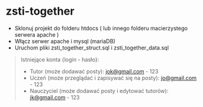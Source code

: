 # zsti-together
- Sklonuj projekt do folderu htdocs ( lub innego folderu macierzystego serwera apache )
- Włącz serwer apache i mysql (mariaDB)
- Uruchom pliki zsti_together_struct.sql i zsti_together_data.sql
> Istniejące konta {login - hasło}:
>- Tutor (może dodawać posty): jok@gmail.com - 123
>- Uczeń (może przeglądać i zapisywać się na posty): jo@gmail.com - 123
>- Nauczyciel (może dodawać posty i edytować tutorów): jk@gmail.com - 123
